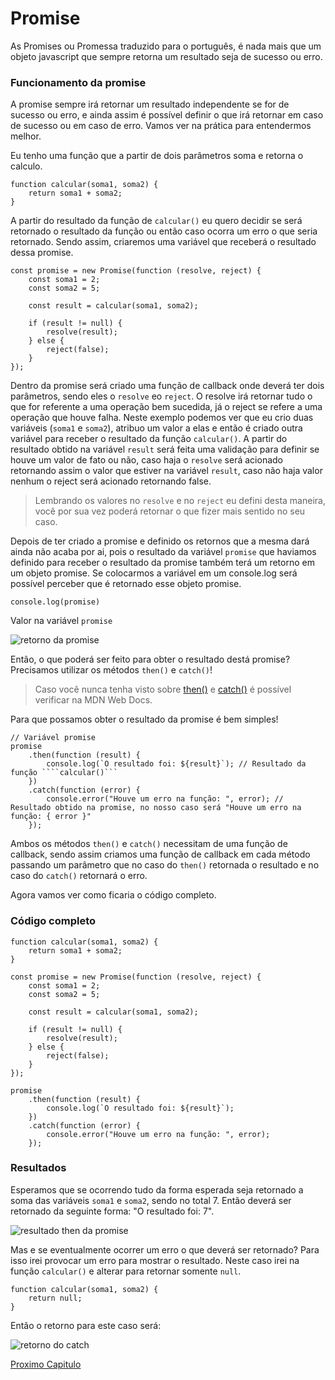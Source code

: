 # Promise

As Promises ou Promessa traduzido para o português, é nada mais que um objeto javascript que sempre retorna um resultado seja de sucesso ou erro.

### Funcionamento da promise

A promise sempre irá retornar um resultado independente se for de sucesso ou erro, e ainda assim é possível definir o que irá retornar em caso de sucesso ou em caso de erro. Vamos ver na prática para entendermos melhor.

Eu tenho uma função que a partir de dois parâmetros soma e retorna o calculo.

```
function calcular(soma1, soma2) {
    return soma1 + soma2;
}
```

A partir do resultado da função de `calcular()` eu quero decidir se será retornado o resultado da função ou então caso ocorra um erro o que seria retornado. Sendo assim, criaremos uma variável que receberá o resultado dessa promise.

```
const promise = new Promise(function (resolve, reject) {
    const soma1 = 2;
    const soma2 = 5;

    const result = calcular(soma1, soma2);

    if (result != null) {
        resolve(result);
    } else {
        reject(false);
    }
});
```

Dentro da promise será criado uma função de callback onde deverá ter dois parâmetros, sendo eles o `resolve` eo `reject`. O resolve irá retornar tudo o que for referente a uma operação bem sucedida, já o reject se refere a uma operação que houve falha. Neste exemplo podemos ver que eu crio duas variáveis (`soma1` e `soma2`), atribuo um valor a elas e então é criado outra variável para receber o resultado da função `calcular()`.
A partir do resultado obtido na variável `result` será feita uma validação para definir se houve um valor de fato ou não, caso haja o `resolve` será acionado retornando assim o valor que estiver na variável `result`, caso não haja valor nenhum o reject será acionado retornando false.

> Lembrando os valores no `resolve` e no `reject` eu defini desta maneira, você por sua vez poderá retornar o que fizer mais sentido no seu caso.

Depois de ter criado a promise e definido os retornos que a mesma dará ainda não acaba por ai, pois o resultado da variável `promise` que haviamos definido para receber o resultado da promise também terá um retorno em um objeto promise. Se colocarmos a variável em um console.log será possível perceber que é retornado esse objeto promise.

```
console.log(promise)
```

Valor na variável `promise`

![retorno da promise](../assets/retorno_da_promise.png)

Então, o que poderá ser feito para obter o resultado destá promise? Precisamos utilizar os métodos `then()` e `catch()`!

> Caso você nunca tenha visto sobre [then()](https://developer.mozilla.org/en-US/docs/Web/JavaScript/Reference/Global_Objects/Promise/then) e [catch()](https://developer.mozilla.org/en-US/docs/Web/JavaScript/Reference/Global_Objects/Promise/catch) é possível verificar na MDN Web Docs.

Para que possamos obter o resultado da promise é bem simples!

`````
// Variável promise
promise
    .then(function (result) {
        console.log(`O resultado foi: ${result}`); // Resultado da função ````calcular()```
    })
    .catch(function (error) {
        console.error("Houve um erro na função: ", error); // Resultado obtido na promise, no nosso caso será "Houve um erro na função: { error }"
    });
`````

Ambos os métodos `then()` e `catch()` necessitam de uma função de callback, sendo assim criamos uma função de callback em cada método passando um parâmetro que no caso do `then()` retornada o resultado e no caso do `catch()` retornará o erro.

Agora vamos ver como ficaria o código completo.

### Código completo

```
function calcular(soma1, soma2) {
    return soma1 + soma2;
}

const promise = new Promise(function (resolve, reject) {
    const soma1 = 2;
    const soma2 = 5;

    const result = calcular(soma1, soma2);

    if (result != null) {
        resolve(result);
    } else {
        reject(false);
    }
});

promise
    .then(function (result) {
        console.log(`O resultado foi: ${result}`);
    })
    .catch(function (error) {
        console.error("Houve um erro na função: ", error);
    });
```

### Resultados

Esperamos que se ocorrendo tudo da forma esperada seja retornado a soma das variáveis `soma1` e `soma2`, sendo no total 7. Então deverá ser retornado da seguinte forma: "O resultado foi: 7".

![resultado then da promise](../assets/promise_then_result.png)

Mas e se eventualmente ocorrer um erro o que deverá ser retornado? Para isso irei provocar um erro para mostrar o resultado.
Neste caso irei na função `calcular()` e alterar para retornar somente `null`.

```
function calcular(soma1, soma2) {
    return null;
}
```

Então o retorno para este caso será:

![retorno do catch](../assets/promise_catch_result.png)

[Proximo Capitulo](../5_DOM-DocumentObjectModel/1_Introducao.md)

